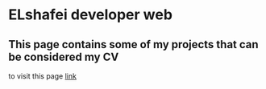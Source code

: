 # ELshafei developer web
## This page contains some of my projects that can be considered my CV
to visit this page [link](https://elshafei-developer.github.io/src/)
